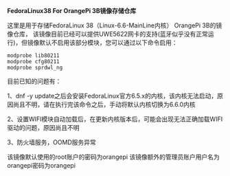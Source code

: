 **FedoraLinux38 For OrangePi 3B镜像存储仓库**

这里是用于存储FedoraLinux 38（Linux-6.6-MainLine内核） OrangePi 3B的镜像仓库，
该镜像目前已经可以提供UWE5622网卡的支持(蓝牙似乎没有正常运行)，但镜像默认不启用该部分模块，您可以通过以下命令启用：

```shell
modprobe lib80211
modprobe cfg80211
modprobe sprdwl_ng
```

目前已知的问题有：

1、dnf -y update之后会安装FedoraLinux官方6.5.x的内核，该内核无法启动，原因尚且不明，请在执行完该命令之后，手动将默认内核切换为6.6.0内核

2、设置WIFI模块自动加载后，在更新内核版本后，可能会出现无法正确加载WIFI驱动的问题，原因尚且不明

3、防火墙服务，OOMD服务异常

该镜像默认使用的root账户的密码为orangepi
该镜像额外的管理员账户用户名为orangepi密码为orangepi
